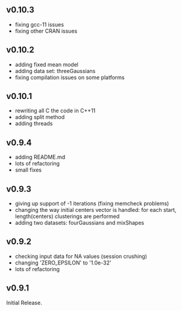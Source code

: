 v0.10.3
-------
- fixing gcc-11 issues
- fixing other CRAN issues

v0.10.2
-------
- adding fixed mean model
- adding data set: threeGaussians
- fixing compilation issues on some platforms

v0.10.1
------
- rewriting all C the code in C++11
- adding split method
- adding threads

v0.9.4
------
- adding README.md
- lots of refactoring
- small fixes

v0.9.3
------
- giving up support of -1 iterations (fixing memcheck problems)
- changing the way initial centers vector is handled: for each start, length(centers) clusterings are performed
- adding two datasets: fourGaussians and mixShapes

v0.9.2
------
- checking input data for NA values (session crushing)
- changing 'ZERO_EPSILON' to '1.0e-32'
- lots of refactoring

v0.9.1
------
Initial Release.
